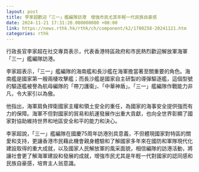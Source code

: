 ```yaml
---
layout: post
title: 李家超歡迎「三一」艦編隊訪港　增強市民尤其年輕一代民族自豪感
date: 2024-11-21 17:31:20.000000000 +08:00
link: https://news.rthk.hk/rthk/ch/component/k2/1780258-20241121.htm
categories: rthk
---
```


行政長官李家超在社交專頁表示，代表香港特區政府和市民熱烈歡迎解放軍海軍「三一」艦編隊訪港。

李家超表示，「三一」艦編隊的海南艦和長沙艦在海軍擔當著至關重要的角色。海南艦是國家第一艘兩棲攻擊艦；而長沙艦是國家自主研製的導彈驅逐艦，這個型號的驅逐艦被譽為航母編隊的「帶刀護衛」、「中華神盾」。「三一」艦編隊作戰能力非凡，令大家引以為傲。

他指出，海軍肩負捍衛國家主權和領土安全的重任，為國家的海事安全提供強而有力的保障。海軍不但對國家的貿易和航運發展作出重大貢獻，也向全世界彰顯了國家對協助維持世界和地區安全和平的能力和決心。

李家超說，「三一」艦編隊在國慶75周年訪港別具意義，不但體現國家對特區的關愛和支持，更讓香港市民藉此機會親身體驗和了解國家多年來在國防和軍隊現代化建設取得的重大成就，以及國家人民解放軍的風采面貌，相信編隊的訪港活動，將讓社會更了解海軍建設和發展的成就，增強市民尤其是年輕一代對國家的認同感和民族自豪感，培育主人翁意識。
